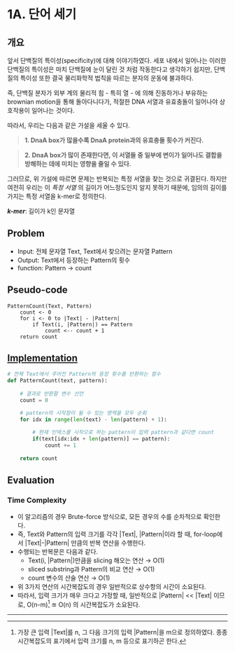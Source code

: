 # 1A. 단어 세기
## 개요
앞서 단백질의 특이성(specificity)에 대해 이야기하였다. 세포 내에서 일어나는 이러한 단백질의 특이성은 마치 단백질에 눈이 달린 것 처럼 작동한다고 생각하기 쉽지만, 단백질의 특이성 또한 결국 물리화학적 법칙을 따르는 분자의 운동에 불과하다.

즉, 단백질 분자가 외부 계의 물리적 힘 - 특히 열 - 에 의해 진동하거나 부유하는 brownian motion을 통해 돌아다니다가, 적절한 DNA 서열과 유효충돌이 일어나야 상호작용이 일어나는 것이다. 

따라서, 우리는 다음과 같은 가설을 세울 수 있다. 
> **1. DnaA box가 많을수록 DnaA protein과의 유효충돌 횟수가 커진다.**

> **2. DnaA box가 많이 존재한다면, 이 서열들 중 일부에 변이가 일어나도 결합을 방해하는 데에 미치는 영향을 줄일 수 있다.**

그러므로, 위 가설에 따르면 문제는 반복되는 특정 서열을 찾는 것으로 귀결된다.
하지만 여전히 우리는 이 *특정 서열* 의 길이가 어느정도인지 알지 못하기 때문에, 임의의 길이를 가지는 특정 서열을 k-mer로 정의한다.

 ***k-mer***: 길이가 k인 문자열

## Problem
- Input: 전체 문자열 Text, Text에서 찾으려는 문자열 Pattern
- Output: Text에서 등장하는 Pattern의 횟수
- function: Pattern $\to$ count

## Pseudo-code
```
PatternCount(Text, Pattern)
    count <- 0
    for i <- 0 to |Text| - |Pattern|
        if Text(i, |Pattern|) == Pattern
            count <-- count + 1
    return count
```

## [Implementation](/Bioinforamtics-Algorithm-practice/Chapter%201/codes/PatternCount.py)
```python
# 전체 Text에서 주어진 Pattern의 등장 횟수를 반환하는 함수
def PatternCount(text, pattern):
    
    # 결과로 반환할 변수 선언
    count = 0

    # pattern의 시작점이 될 수 있는 영역을 모두 순회
    for idx in range(len(text) - len(pattern) + 1):
        
        # 현재 인덱스를 시작으로 하는 pattern이 입력 pattern과 같다면 count
        if(text[idx:idx + len(pattern)] == pattern):
            count += 1
            
    return count
```
## Evaluation
### Time Complexity
- 이 알고리즘의 경우 Brute-force 방식으로, 모든 경우의 수를 순차적으로 확인한다.
- 즉, Text와 Pattern의 입력 크기를 각각 |Text|, |Pattern|이라 할 때, for-loop에서 |Text|-|Pattern| 만큼의 반복 연산을 수행한다.
- 수행되는 반복문은 다음과 같다.
    - Text(i, |Pattern|)만큼을 slicing 해오는 연산 $\to$ O(1)
    - sliced substring과 Pattern의 비교 연산 $\to$ O(1)
    - count 변수의 산술 연산 $\to$ O(1)
- 위 3가지 연산의 시간복잡도의 경우 일반적으로 상수항의 시간이 소요된다.
- 따라서, 입력 크기가 매우 크다고 가정할 때, 일반적으로 |Pattern| << |Text| 이므로, O(n-m)[^1] $\approxeq$ O(n) 의 시간복잡도가 소요된다.

---
[^1]: 가장 큰 입력 |Text|를 n, 그 다음 크기의 입력 |Pattern|을 m으로 정의하였다. 종종 시간복잡도의 표기에서 입력 크기를 n, m 등으로 표기하곤 한다.  